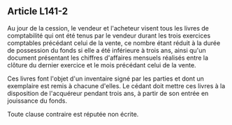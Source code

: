 Article L141-2
----
Au jour de la cession, le vendeur et l'acheteur visent tous les livres de
comptabilité qui ont été tenus par le vendeur durant les trois exercices
comptables précédant celui de la vente, ce nombre étant réduit à la durée de
possession du fonds si elle a été inférieure à trois ans, ainsi qu'un document
présentant les chiffres d'affaires mensuels réalisés entre la clôture du dernier
exercice et le mois précédant celui de la vente.

Ces livres font l'objet d'un inventaire signé par les parties et dont un
exemplaire est remis à chacune d'elles. Le cédant doit mettre ces livres à la
disposition de l'acquéreur pendant trois ans, à partir de son entrée en
jouissance du fonds.

Toute clause contraire est réputée non écrite.
